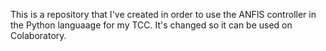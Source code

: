 This is a repository that I've created in order to use the ANFIS controller in the Python languaage for my TCC. It's changed so it can be used on Colaboratory.
